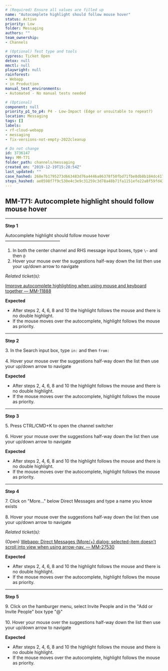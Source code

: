 ```yaml
---
# (Required) Ensure all values are filled up
name: "Autocomplete highlight should follow mouse hover"
status: Active
priority: Low
folder: Messaging
authors: ""
team_ownership: 
- Channels

# (Optional) Test type and tools
cypress: Ticket Open
detox: null
mmctl: null
playwright: null
rainforest: 
- Webapp
- in Production
manual_test_environments: 
- Automated - No manual tests needed

# (Optional)
component: null
priority_p1_to_p4: P4 - Low-Impact (Edge or unsuitable to repeat?)
location: Messaging
tags: []
labels: 
- rf-cloud-webapp
- messaging
- fix-versions-not-empty-2022cleanup

# Do not change
id: 3736147
key: MM-T71
folder_path: channels/messaging
created_on: "2019-12-19T15:28:54Z"
last_updated: ""
case_hashed: 268e7b1795273d663483d76a4446a86378f50fbd71fbe8db8b184dc417fa9bc4c09cf00a78b33544f4c22a21090b278f
steps_hashed: ae0598f7f9c530e4c3e9c31259c3d78a48b71fa1151efe22a8f59fd43c8bfe360100a676cf8980f0143aed0d6c85c711
---
```


## MM-T71: Autocomplete highlight should follow mouse hover

---

**Step 1**

Autocomplete highlight should follow mouse hover\
–––––––––––––––––––––––––

1. In both the center channel and RHS message input boxes, type `\~` and then `@`
2. Hover your mouse over the suggestions half-way down the list then use your up/down arrow to navigate

_Related ticket(s):_

[Improve autocomplete highlighting when using mouse and keyboard together — MM-11888](https://mattermost.atlassian.net/browse/MM-11888)

**Expected**

- After steps 2, 4, 6, 8 and 10 the highlight follows the mouse and there is no double highlight.
- If the mouse moves over the autocomplete, highlight follows the mouse as priority.

---

**Step 2**

3\. In the Search input box, type `in:` and then `from:`\
\
4\. Hover your mouse over the suggestions half-way down the list then use your up/down arrow to navigate

**Expected**

- After steps 2, 4, 6, 8 and 10 the highlight follows the mouse and there is no double highlight.
- If the mouse moves over the autocomplete, highlight follows the mouse as priority.

---

**Step 3**

5\. Press CTRL/CMD+K to open the channel switcher\
\
6\. Hover your mouse over the suggestions half-way down the list then use your up/down arrow to navigate

**Expected**

- After steps 2, 4, 6, 8 and 10 the highlight follows the mouse and there is no double highlight.
- If the mouse moves over the autocomplete, highlight follows the mouse as priority.

---

**Step 4**

7\. Click on "More..." below Direct Messages and type a name you know exists\
\
8\. Hover your mouse over the suggestions half-way down the list then use your up/down arrow to navigate

_Related ticket(s):_

(Open) [Webapp: Direct Messages (More/+) dialog: selected-item doesn’t scroll into view when using arrow-nav. — MM-27530](https://mattermost.atlassian.net/browse/MM-27530)

**Expected**

- After steps 2, 4, 6, 8 and 10 the highlight follows the mouse and there is no double highlight.
- If the mouse moves over the autocomplete, highlight follows the mouse as priority.

---

**Step 5**

9\. Click on the hamburger menu, select Invite People and in the "Add or Invite People" box type "@"\
\
10\. Hover your mouse over the suggestions half-way down the list then use your up/down arrow to navigate

**Expected**

- After steps 2, 4, 6, 8 and 10 the highlight follows the mouse and there is no double highlight.
- If the mouse moves over the autocomplete, highlight follows the mouse as priority.
